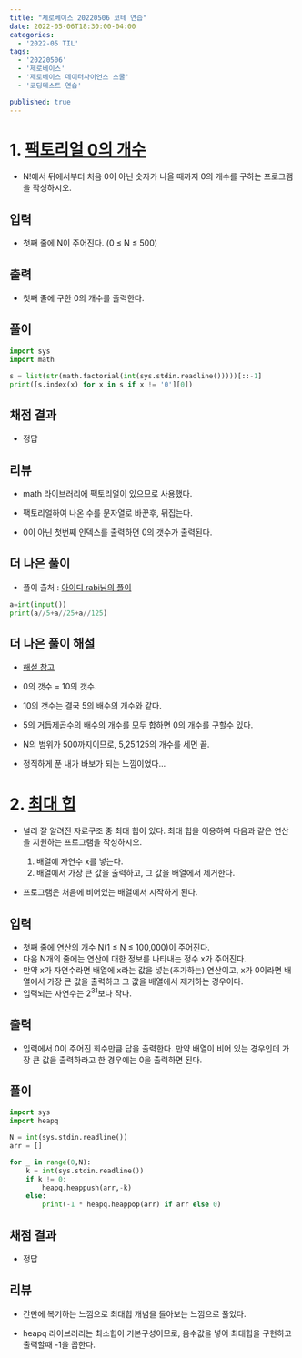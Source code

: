```yaml
---
title: "제로베이스 20220506 코테 연습"
date: 2022-05-06T18:30:00-04:00
categories:
  - '2022-05 TIL'
tags:
  - '20220506'
  - '제로베이스'
  - '제로베이스 데이터사이언스 스쿨'
  - '코딩테스트 연습'

published: true
---
```


# 1. [팩토리얼 0의 개수](https://www.acmicpc.net/problem/1676)


* N!에서 뒤에서부터 처음 0이 아닌 숫자가 나올 때까지 0의 개수를 구하는 프로그램을 작성하시오.

## 입력

* 첫째 줄에 N이 주어진다. (0 ≤ N ≤ 500)

## 출력

* 첫째 줄에 구한 0의 개수를 출력한다.

## 풀이

```py
import sys
import math

s = list(str(math.factorial(int(sys.stdin.readline()))))[::-1]
print([s.index(x) for x in s if x != '0'][0])
```

## 채점 결과

* 정답

## 리뷰

* math 라이브러리에 팩토리얼이 있으므로 사용했다.

* 팩토리얼하여 나온 수를 문자열로 바꾼후, 뒤집는다.

* 0이 아닌 첫번째 인덱스를 출력하면 0의 갯수가 출력된다.

## 더 나은 풀이

* 풀이 출처 : [아이디 rabi님의 풀이](https://www.acmicpc.net/source/14711687)

```py
a=int(input())
print(a//5+a//25+a//125)
```

## 더 나은 풀이 해설

* [해설 참고](https://beginnerdeveloper-lit.tistory.com/18)

* 0의 갯수 = 10의 갯수.
* 10의 갯수는 결국 5의 배수의 개수와 같다.
* 5의 거듭제곱수의 배수의 개수를 모두 합하면 0의 개수를 구할수 있다.
* N의 범위가 500까지이므로, 5,25,125의 개수를 세면 끝.

* 정직하게 푼 내가 바보가 되는 느낌이었다...


# 2. [최대 힙](https://www.acmicpc.net/problem/11279)


* 널리 잘 알려진 자료구조 중 최대 힙이 있다. 최대 힙을 이용하여 다음과 같은 연산을 지원하는 프로그램을 작성하시오.

  1. 배열에 자연수 x를 넣는다.
  2. 배열에서 가장 큰 값을 출력하고, 그 값을 배열에서 제거한다.
* 프로그램은 처음에 비어있는 배열에서 시작하게 된다.

## 입력

* 첫째 줄에 연산의 개수 N(1 ≤ N ≤ 100,000)이 주어진다.
* 다음 N개의 줄에는 연산에 대한 정보를 나타내는 정수 x가 주어진다.
* 만약 x가 자연수라면 배열에 x라는 값을 넣는(추가하는) 연산이고, x가 0이라면 배열에서 가장 큰 값을 출력하고 그 값을 배열에서 제거하는 경우이다.
* 입력되는 자연수는 $2^{31}$보다 작다.

## 출력

* 입력에서 0이 주어진 회수만큼 답을 출력한다. 만약 배열이 비어 있는 경우인데 가장 큰 값을 출력하라고 한 경우에는 0을 출력하면 된다.

## 풀이

```py
import sys
import heapq

N = int(sys.stdin.readline())
arr = []

for _ in range(0,N):
    k = int(sys.stdin.readline())
    if k != 0:
        heapq.heappush(arr,-k)
    else:
        print(-1 * heapq.heappop(arr) if arr else 0)
```

## 채점 결과

* 정답

## 리뷰

* 간만에 복기하는 느낌으로 최대힙 개념을 돌아보는 느낌으로 풀었다.

* heapq 라이브러리는 최소힙이 기본구성이므로, 음수값을 넣어 최대힙을 구현하고 출력할때 -1을 곱한다.
